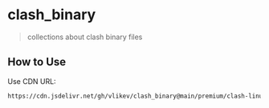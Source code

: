 # clash_binary
> collections about clash binary files

## How to Use

Use CDN URL:
```sh
https://cdn.jsdelivr.net/gh/vlikev/clash_binary@main/premium/clash-linux-armv5-latest.gz
```

